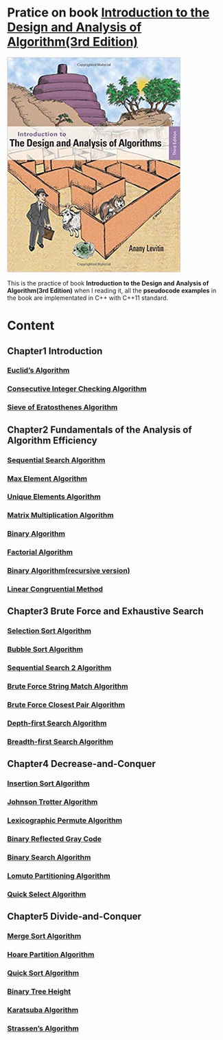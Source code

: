 # Pratice on book [Introduction to the Design and Analysis of Algorithm(3rd Edition)](https://www.amazon.com/Introduction-Design-Analysis-Algorithms-3rd/dp/0132316811/ref=sr_1_2?keywords=Introduction+to+the+Design+and+Analysis+of+Algorithms&qid=1564471585&s=books&sr=1-2)

![book cover][logo]

[logo]: 61Pe23-FeLL._SX402_BO1,204,203,200_.jpg

This is the practice of book **Introduction to the Design and Analysis of Algorithm(3rd Edition)** when I reading it, all the **pseudocode examples** in the book are implementated in C++ with C++11 standard.


# Content

## Chapter1 Introduction
### [Euclid’s Algorithm](Chapter1/Euclid.cpp)
### [Consecutive Integer Checking Algorithm](Chapter1/ConsecutiveIntegerChecking.cpp)
### [Sieve of Eratosthenes Algorithm](Chapter1/Sieve.cpp)
## Chapter2 Fundamentals of the Analysis of Algorithm Efficiency
### [Sequential Search Algorithm](Chapter2/SequentialSearch.cpp)
### [Max Element Algorithm](Chapter2/MaxElement.cpp)
### [Unique Elements Algorithm](Chapter2/UniqueElements.cpp)
### [Matrix Multiplication Algorithm](Chapter2/MatrixMultiplication.cpp)
### [Binary Algorithm](Chapter2/Binary.cpp)
### [Factorial Algorithm](Chapter2/Factorial.cpp)
### [Binary Algorithm(recursive version)](Chapter2/BinaryRecursive.cpp)
### [Linear Congruential Method](Chapter2/Random.cpp)
## Chapter3 Brute Force and Exhaustive Search
### [Selection Sort Algorithm](Chapter3/SelectionSort.cpp)
### [Bubble Sort Algorithm](Chapter3/BubbleSort.cpp)
### [Sequential Search 2 Algorithm](Chapter3/SequentialSearch2.cpp)
### [Brute Force String Match Algorithm](Chapter3/BruteForceStringMatch.cpp)
### [Brute Force Closest Pair Algorithm](Chapter3/BruteForceClosestPair.cpp)
### [Depth-first Search Algorithm](Chapter3/DepthFirstSearch.cpp)
### [Breadth-first Search Algorithm](Chapter3/BreadthFirstSearch.cpp)
## Chapter4 Decrease-and-Conquer
### [Insertion Sort Algorithm](Chapter4/InsertionSort.cpp)
### [Johnson Trotter Algorithm](Chapter4/JohnsonTrotter.cpp)
### [Lexicographic Permute Algorithm](Chapter4/LexicographicPermute.cpp)
### [Binary Reflected Gray Code](Chapter4/GrayCode.cpp)
### [Binary Search Algorithm](Chapter4/BinarySearch.cpp)
### [Lomuto Partitioning Algorithm](Chapter4/LomutoPartition.cpp)
### [Quick Select Algorithm](Chapter4/QuickSelect.cpp)
## Chapter5 Divide-and-Conquer
### [Merge Sort Algorithm](Chapter5/MergeSort.cpp)
### [Hoare Partition Algorithm](Chapter5/HoarePartition.cpp)
### [Quick Sort Algorithm](Chapter5/QuickSort.cpp)
### [Binary Tree Height](Chapter5/Height.cpp)
### [Karatsuba Algorithm](Chapter5/LargeInteger.cpp)
### [Strassen’s Algorithm](Chapter5/MatrixMultiplication.cpp)

